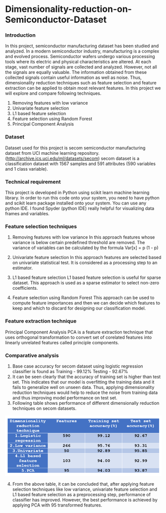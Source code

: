 # Dimensionality-reduction-on-Semiconductor-Dataset

### Introduction

In this project, semiconductor manufacturing dataset has been studied and analyzed. 
In a modern semiconductor industry, manufacturing is a complex and evolved process. Semiconductor wafers undergo various processing tools where its electric and physical characteristics are altered. At each stage, vast number of signals are collected and analyzed. However, not all the signals are equally valuable. The information obtained from these collected signals contain useful information as well as noise. Thus, dimensionality reduction techniques such as feature selection and feature extraction can be applied to obtain most relevant features. 
In this project we will explore and compare following techniques.
1. Removing features with low variance
2. Univariate feature selection
3. L1 based feature selection
4. Feature selection using Random Forest
5. Principal Component Analysis

### Dataset

Dataset used for this project is secom semiconductor manufacturing dataset from UCI machine learning repository. (http://archive.ics.uci.edu/ml/datasets/secom)
secom dataset is a classification dataset with 1567 samples and 591 attributes (590 variables and 1 class variable).

### Technical requirement

This project is developed in Python using scikit learn machine learning library. In order to run this code onto your system, you need to have python and scikit learn package installed onto your system. You can use any python IDE. I found Spyder (python IDE) really helpful for visualizing data frames and variables. 

### Feature selection techniques

1. Removing features with low variance
In this approach features whose variance is below certain predefined threshold are removed. The variance of variables can be calculated by the formula
		Var[x] = p (1 - p)

2. Univariate feature selection
In this approach features are selected based on univariate statistical test. It is considered as a processing step to an estimator. 

3. L1 based feature selection
L1 based feature selection is useful for sparse dataset. This approach is used as a sparse estimator to select non-zero coefficients.

4. Feature selection using Random Forest
This approach can be used to compute feature importances and then we can decide which features to keep and which to discard for designing our classification model.

### Feature extraction technique
Principal Component Analysis
PCA is a feature extraction technique that uses orthogonal transformation to convert set of corelated features into linearly unrelated features called principle components.



### Comparative analysis

1. Base case accuracy for secom dataset using logistic regression classifier is found as
Training - 99.12%
Testing - 92.67%
2. It can be seen clearly that the accuracy of training set is higher than test set. This indicates that our model is overfitting the training data and it fails to generalize well on unseen data. Thus, applying dimensionality reduction techniques would help to reduce the noise from training data and thus improving model performance on test set.
3. Following table shows performance of different dimensionally reduction techniques on secom datasets.

![ Comparison](Comparison.PNG)


4. From the above table, it can be concluded that, after applying feature selection techniques like low variance, univariate feature selection and L1 based feature selection as a preprocessing step, performance of classifier has improved. However, the best performance is achieved by applying PCA with 95 transformed features.
 


